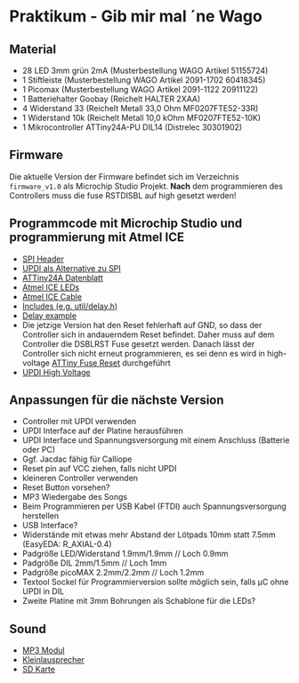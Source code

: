 # Praktikum - Gib mir mal ´ne Wago

## Material

- 28 LED 3mm grün 2mA (Musterbestellung WAGO Artikel 51155724)
- 1 Stiftleiste (Musterbestellung WAGO Artikel 2091-1702 60418345)
- 1 Picomax (Musterbestellung WAGO Artikel 2091-1122 20911122)
- 1 Batteriehalter Goobay (Reichelt HALTER 2XAA)
- 4 Widerstand 33 (Reichelt Metall 33,0 Ohm MF0207FTE52-33R)
- 1 Widerstand 10k (Reichelt Metall 10,0 kOhm MF0207FTE52-10K)
- 1 Mikrocontroller ATTiny24A-PU DIL14 (Distrelec 30301902)

## Firmware

Die aktuelle Version der Firmware befindet sich im Verzeichnis `firmware_v1.0` als Microchip Studio Projekt. **Nach** dem programmieren des Controllers muss die fuse RSTDISBL auf high gesetzt werden!

## Programmcode mit Microchip Studio und programmierung mit Atmel ICE

- [SPI Header](https://developerhelp.microchip.com/xwiki/bin/view/software-tools/programmers-and-debuggers/atmel-ice/connecting-to-avr-and-sam-target-devices/connecting-to-spi-target/)
- [UPDI als Alternative zu SPI](https://developerhelp.microchip.com/xwiki/bin/view/software-tools/programmers-and-debuggers/avr-updi-info/)
- [ATTiny24A Datenblatt](https://ww1.microchip.com/downloads/en/DeviceDoc/ATtiny24A-44A-84A-DataSheet-DS40002269A.pdf)
- [Atmel ICE LEDs](https://onlinedocs.microchip.com/pr/GUID-DDB0017E-84E3-4E77-AAE9-7AC4290E5E8B-en-US-4/index.html?GUID-89DABDC9-8CF7-4660-A64D-AAA0CC3FFA4C)
- [Atmel ICE Cable](https://shop.myavr.de/index.php?sp=article.sp.php&artID=200183)
- [Includes (e.g. util/delay.h)](https://onlinedocs.microchip.com/pr/GUID-317042D4-BCCE-4065-BB05-AC4312DBC2C4-en-US-2/index.html?GUID-4E858AD6-A765-4972-84FE-CD55FC481B2F)
- [Delay example](https://electronics.stackexchange.com/questions/660389/delay-h-on-attiny45-vs-attiny461-in-microchip-studio)
- Die jetzige Version hat den Reset fehlerhaft auf GND, so dass der Controller sich in andauerndem Reset befindet. Daher muss auf dem Controller die DSBLRST Fuse gesetzt werden. Danach lässt der Controller sich nicht erneut programmieren, es sei denn es wird in high-voltage [ATTiny Fuse Reset](https://sites.google.com/site/wayneholder/attiny-fuse-reset) durchgeführt
- [UPDI High Voltage](https://developerhelp.microchip.com/xwiki/bin/view/software-tools/programmers-and-debuggers/avr-updi-info/)

## Anpassungen für die nächste Version

- Controller mit UPDI verwenden
- UPDI Interface auf der Platine herausführen
- UPDI Interface und Spannungsversorgung mit einem Anschluss (Batterie oder PC)
- Ggf. Jacdac fähig für Calliope
- Reset pin auf VCC ziehen, falls nicht UPDI
- kleineren Controller verwenden
- Reset Button vorsehen?
- MP3 Wiedergabe des Songs
- Beim Programmieren per USB Kabel (FTDI) auch Spannungsversorgung herstellen
- USB Interface?
- Widerstände mit etwas mehr Abstand der Lötpads 10mm statt 7.5mm (EasyEDA: R_AXIAL-0.4)
- Padgröße LED/Widerstand 1.9mm/1.9mm // Loch 0.9mm
- Padgröße DIL 2mm/1.5mm // Loch 1mm
- Padgröße picoMAX 2.2mm/2.2mm // Loch 1.2mm
- Textool Sockel für Programmierversion sollte möglich sein, falls µC ohne UPDI in DIL
- Zweite Platine mit 3mm Bohrungen als Schablone für die LEDs?

## Sound

- [MP3 Modul](https://www.reichelt.de/de/de/shop/produkt/arduino_-_dfplayer_mini_mp3_wav_microsd-karte-289897)
- [Kleinlausprecher](https://www.reichelt.de/de/de/shop/produkt/kleinlautsprecher_al-23p_0_1w_8ohm-145879)
- [SD Karte](https://www.reichelt.de/de/de/shop/produkt/microsdhc-speicherkarte_4gb_intenso_class_10-126585)
